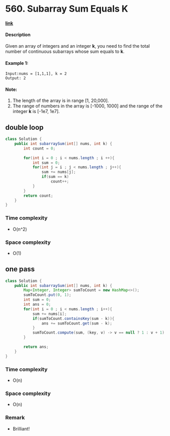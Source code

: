 # 560. Subarray Sum Equals K

#### [link](https://leetcode.com/problems/subarray-sum-equals-k/) 

#### Description
Given an array of integers and an integer **k**, you need to find the total number of continuous subarrays whose sum equals to **k**.

#### Example 1:
```
Input:nums = [1,1,1], k = 2
Output: 2
```

#### Note:
1. The length of the array is in range [1, 20,000].
2. The range of numbers in the array is [-1000, 1000] and the range of the integer **k** is [-1e7, 1e7].


## double loop
```java
class Solution {
    public int subarraySum(int[] nums, int k) {
        int count = 0;
        
        for(int i = 0 ; i < nums.length ; i ++){
            int sum = 0;
            for(int j = i ; j < nums.length ; j++){
                sum += nums[j];
                if(sum == k)
                    count++;
            }
        }
        return count;
    }
}
```
### Time complexity
* O(n^2)
### Space complexity
* O(1)

## one pass
```java
class Solution {
    public int subarraySum(int[] nums, int k) {
        Map<Integer, Integer> sumToCount = new HashMap<>();
        sumToCount.put(0, 1);
        int sum = 0;
        int ans = 0;
        for(int i = 0 ; i < nums.length ; i++){
            sum += nums[i];
            if(sumToCount.containsKey(sum - k)){
                ans += sumToCount.get(sum - k);
            }
            sumToCount.compute(sum, (key, v) -> v == null ? 1 : v + 1);
        }
        
        return ans;
    }
}
```
### Time complexity
* O(n)
### Space complexity
* O(n)
### Remark
* Brilliant!


